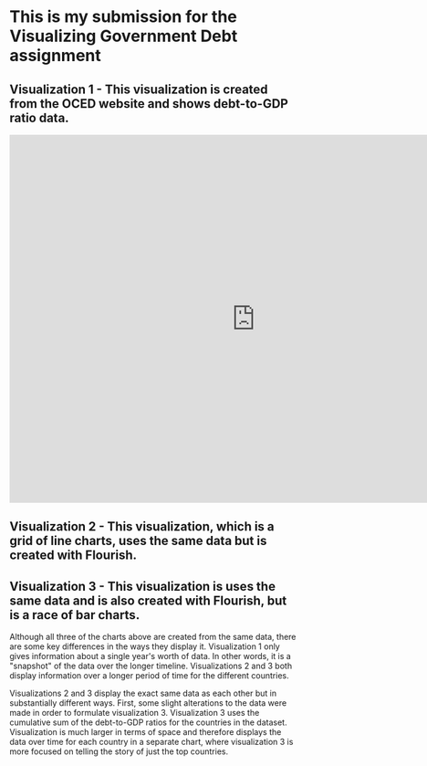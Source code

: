 # This is my submission for the Visualizing Government Debt assignment


## Visualization 1 - This visualization is created from the OCED website and shows debt-to-GDP ratio data.

<iframe src="https://data.oecd.org/chart/7b9x" width="860" height="645" style="border: 0" mozallowfullscreen="true" webkitallowfullscreen="true" allowfullscreen="true"><a href="https://data.oecd.org/chart/7b9x" target="_blank">OECD Chart: General government debt, Total, % of GDP, Annual, 2020</a></iframe>


## Visualization 2 - This visualization, which is a grid of line charts, uses the same data but is created with Flourish.

<div class="flourish-embed flourish-chart" data-src="visualisation/14966438"><script src="https://public.flourish.studio/resources/embed.js"></script></div>


## Visualization 3 - This visualization is uses the same data and is also created with Flourish, but is a race of bar charts.

<div class="flourish-embed flourish-bar-chart-race" data-src="visualisation/14967216"><script src="https://public.flourish.studio/resources/embed.js"></script></div>


Although all three of the charts above are created from the same data, there are some key differences in the ways they display it. Visualization 1 only gives information about a single year's worth of data. In other words, it is a "snapshot" of the data over the longer timeline. Visualizations 2 and 3 both display information over a longer period of time for the different countries. 

Visualizations 2 and 3 display the exact same data as each other but in substantially different ways. First, some slight alterations to the data were made in order to formulate visualization 3. Visualization 3 uses the cumulative sum of the debt-to-GDP ratios for the countries in the dataset. Visualization is much larger in terms of space and therefore displays the data over time for each country in a separate chart, where visualization 3 is more focused on telling the story of just the top countries. 
